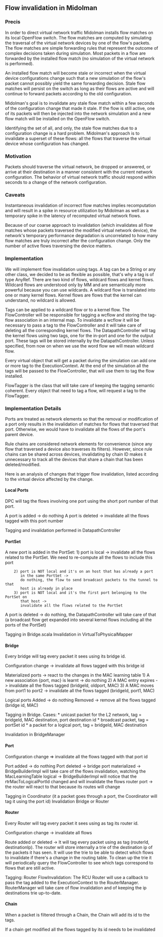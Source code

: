 ## Flow invalidation in Midolman

### Precis

In order to direct virtual network traffic Midolman installs flow matches on
its local OpenFlow switch. The flow matches are computed by simulating the
traversal of the virtual network devices by one of the flow's packets. The flow
matches are simple forwarding rules that represent the outcome of complex
decisions taken during simulation. Most packets in a flow are forwarded by the
installed flow match (no simulation of the virtual network is performed).

An installed flow match will become stale or incorrect when the virtual device
configurations change such that a new simulation of the flow's packet cannot
possibly yield the same forwarding decision. Stale flow matches will persist
on the switch as long as their flows are active and will continue to forward
packets according to the old configuration.

Midolman's goal is to invalidate any stale flow match within a few seconds of
the configuration change that made it stale. If the flow is still active, one
of its packets will then be injected into the network simulation and a new flow
match will be installed on the OpenFlow switch.

Identifying the set of all, and only, the stale flow matches due to a
configuration change is a hard problem. Midolman's approach is to invalidate a
superset of these flows: all the flows that traverse the virtual device
whose configuration has changed.

### Motivation

Packets should traverse the virtual network, be dropped or answered, or arrive
at their destination in a manner consistent with the current network
configuration. The behavior of virtual network traffic should respond within
seconds to a change of the network configuration.

### Caveats

Instantaneous invalidation of incorrect flow matches implies recomputation and
will result in a spike in resource utilization by Midolman as well as a
temporary spike in the latency of recomputed virtual network flows.

Because of our coarse approach to invalidation (which invalidates all flow
matches whose packets traversed the modified virtual network device), the
network's temporary performance degradation is uncorrelated to how many flow
matches are truly incorrect after the configuration change. Only the number of
active flows traversing the device matters.

### Implementation

We will implement flow invalidation using tags. A tag can be a String or any other
class, we decided to be as flexible as possible, that's why a tag is of type AnyRef.
There are two kind of flows, wildcard flows and kernel flows. Wildcard flows are
understood only by MM and are semantically more powerful because you can use
wildcards. A wildcard flow is translated into one or many kernel flows.
Kernel flows are flows that the kernel can understand, no wildcard is allowed.

Tags can be applied to a wildcard flow or to a kernel flow. The FlowController
will be responsible for tagging a wcflow and storing the tag-flow association
in an internal map. To invalidate a wcflow it will be necessary to pass a tag
to the FlowController and it will take care of deleting all the corresponding
kernel flows.
The DatapathController will tag the kernel flows using two tags, one for the in-port
and one for the output port. These tags will be stored internally by the
DatapathController.
Unless specified, from now on when we use the word flow we will mean wildcard flow.

Every virtual object that will get a packet during the simulation can add one or
more tag to the ExecutionContext. At the end of the simulation all the tags will
be passed to the FlowController, that will use them to tag the flow installed.

FlowTagger is the class that will take care of keeping the tagging semantic
coherent. Every object that need to tag a flow, will request a tag to the
FlowTagger.

### Implementation Details

Ports are treated as network elements so that the removal or modification
of a port only results in the invalidation of matches for flows that traversed
that port. Otherwise, we would have to invalidate all the flows of the port's
parent device.

Rule chains are considered network elements for convenience (since any flow that
traversed a device also traverses its filters). However, since rule chains can
be shared across devices, invalidating by chain ID makes it unnecessary to track
all the devices that share a chain that has been deleted/modified.

Here is an analysis of changes that trigger flow invalidation, listed according
to the virtual device affected by the change.

#### Local Ports

DPC will tag the flows involving one port using the short port number of that port.

A port is added -> do nothing
A port is deleted -> invalidate all the flows tagged with this port number

Tagging and invalidation performed in DatapathController


#### PortSet

A new port is added in the PortSet:
        1) port is local -> invalidate all the flows related to the PortSet. We
                            need to re-compute all the flows to include this port

        2) port is NOT local and it's on an host that has already a port
           in the same PortSet ->
           do nothing, the flow to send broadcast packets to the tunnel to that
           host is already in place
        3) port is NOT local and it's the first port belonging to the PortSet on
           that host ->
           invalidate all the flows related to the PortSet

A port is deleted -> do nothing, the DatapathController will take care of that
                     (a broadcast flow get expanded into several kernel flows
                     including all the ports of the PortSet)

Tagging in Bridge.scala
Invalidation in VirtualToPhysicalMapper

#### Bridge
Every bridge will tag every packet it sees using its bridge id.

Configuration change -> invalidate all flows tagged with this bridge id

Materialized ports -> react to the changes in the MAC learning table
    1) A new association {port, mac} is learnt -> do nothing
    2) A MAC entry expires -> invalidate all the flows tagged (bridgeId, oldport,
       MAC)
    3) A MAC moves from port1 to port2 -> invalidate all the flows tagged
       (bridgeId, port1, MAC)

Logical ports
Added -> do nothing
Removed -> remove all the flows tagged (bridge id, MAC)

Tagging in Bridge.
Cases:
      * unicast packet for the L2 network, tag = bridgeId, MAC destination,
        port destination id
      * broadcast packet, tag = portSet id
      * a packet for a logical port, tag = bridgeId, MAC destination

Invalidation in BridgeManager

#### Port
Configuration change => invalidate all the flows tagged with that port id

Port added -> do nothing
Port deleted ->
           bridge port
                      materialized -> BridgeBuilderImpl will take care of the flows
                                      invalidation, watching the MacLearningTable
                      logical -> BridgeBuilderImpl will notice that the
                                 rtrMacToLogicalPortId changed and will invalidate
                                 the flows
           router port -> the router will react to that because its routes will
                          change

Tagging in Coordinator (it a packet goes through a port, the Coordinator will tag
                       it using the port id)
Invalidation Bridge or Router

#### Router
Every Router will tag every packet it sees using as tag its router id.

Configuration change -> invalidate all flows

Route added or deleted ->
It will tag every packet using as tag (routerId, destinationIp).
The router will store internally a trie of the destination ip of the packets
it has seen. It will use the trie to be able to detect which flows to invalidate
if there's a change in the routing table. To clean up the trie it will periodically
query the FlowController to see which tags correspond to flows that are still active.

Tagging: Router
FlowInvalidation: The RCU Router will use a callback to pass the tag added to the
                  ExecutionContext to the RouterManager. RouterManager will take
                  care of flow invalidation and of keeping the ip destinations
                  trie up-to-date.

#### Chain
When a packet is filtered through a Chain, the Chain will add its id to the tags.

If a chain get modified all the flows tagged by its id needs to be invalidated

